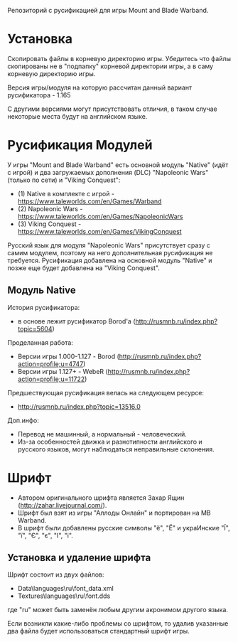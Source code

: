 Репозиторий с русификацией для игры Mount and Blade Warband.

Установка
=========
Скопировать файлы в корневую директорию игры. Убедитесь что файлы скопированы не в "подпапку" корневой директории игры, а в саму корневую директорию игры.

Версия игры/модуля на которую рассчитан данный вариант русификатора - 1.165

С другими версиями могут присутствовать отличия, в таком случае некоторые места будут на английском языке.

Русификация Модулей
===================

У игры "Mount and Blade Warband" есть основной модуль "Native" (идёт с игрой) и два загружаемых дополнения (DLC) "Napoleonic Wars" (только по сети) и "Viking Conquest":
- (1) Native в комплекте с игрой - https://www.taleworlds.com/en/Games/Warband
- (2) Napoleonic Wars - https://www.taleworlds.com/en/Games/NapoleonicWars
- (3) Viking Conquest - https://www.taleworlds.com/en/Games/VikingConquest

Русский язык для модуля "Napoleonic Wars" присутствует сразу с самим модулем, поэтому на него дополнительная русификация не требуется. 
Русификация добавлена на основной модуль "Native" и позже еще будет добавлена на "Viking Conquest".

Модуль Native
-------------
История русификатора:
- в основе лежит русификатор Borod'a (http://rusmnb.ru/index.php?topic=5604)

Проделанная работа:
- Версии игры 1.000-1.127 - Borod (http://rusmnb.ru/index.php?action=profile;u=4747)
- Версии игры 1.127+ - WebeR (http://rusmnb.ru/index.php?action=profile;u=11722)

Предшествующая русификация велась на следующем ресурсе:
- http://rusmnb.ru/index.php?topic=13516.0

Доп.инфо: 
- Перевод не машинный, а нормальный - человеческий.
- Из-за особенностей движка и разнотипности английского и русского языков, могут наблюдаться неправильные склонения.

Шрифт
=====
- Автором оригинального шрифта является Захар Ящин (http://zahar.livejournal.com/).
- Шрифт был взят из игры "Аллоды Онлайн" и портирован на MB Warband.
- В шрифт были добавлены русские символы "ё", "Ё" и украИнские "Ї", "ї", "Є", "є", "І", "і".

Установка и удаление шрифта
---------------------------

Шрифт состоит из двух файлов:
- Data\languages\ru\font_data.xml
- Textures\languages\ru\font.dds

где "ru" может быть заменён любым другим акронимом другого языка.

Если возникли какие-либо проблемы со шрифтом, то удалив указанные два файла будет использоваться стандартный шрифт игры.
